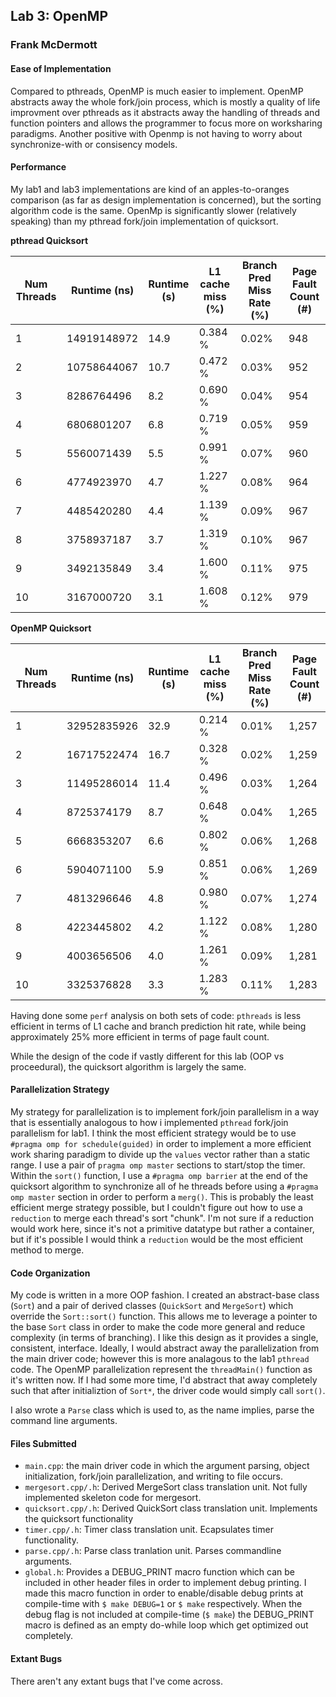 ## Lab 3: OpenMP ##
### Frank McDermott ###

#### Ease of Implementation ####
Compared to pthreads, OpenMP is much easier to implement. OpenMP abstracts away the whole fork/join process, which is mostly a quality of life improvment over pthreads as it abstracts away the handling of threads and function pointers and allows the programmer to focus more on worksharing paradigms. Another positive with Openmp is not having to worry about synchronize-with or consisency models.

#### Performance ####
My lab1 and lab3 implementations are kind of an apples-to-oranges comparison (as far as design implementation is concerned), but the sorting algorithm code is the same. OpenMp is significantly slower (relatively speaking) than my pthread fork/join implementation of quicksort.

**pthread Quicksort**

| Num Threads   | Runtime (ns)  |   Runtime (s)     | L1 cache miss (%)| Branch Pred Miss Rate (%)| Page Fault Count (#)|
|---------------|---------------|-------------------|------------------|--------------------------|---------------------|
| 1             |   14919148972 |       14.9        |       0.384 %    |        0.02%             |         948         |
| 2             |   10758644067 |       10.7        |       0.472 %    |        0.03%             |         952         |
| 3             |   8286764496  |       8.2         |       0.690 %    |        0.04%             |         954         |
| 4             |   6806801207  |       6.8         |       0.719 %    |        0.05%             |         959         |
| 5             |   5560071439  |       5.5         |       0.991 %    |        0.07%             |         960         |
| 6             |   4774923970  |       4.7         |       1.227 %    |        0.08%             |         964         |
| 7             |   4485420280  |       4.4         |       1.139 %    |        0.09%             |         967         |
| 8             |   3758937187  |       3.7         |       1.319 %    |        0.10%             |         967         |
| 9             |   3492135849  |       3.4         |       1.600 %    |        0.11%             |         975         |
| 10            |   3167000720  |       3.1         |       1.608 %    |        0.12%             |         979         |




**OpenMP Quicksort**

| Num Threads   | Runtime (ns)  |   Runtime (s)     | L1 cache miss (%)| Branch Pred Miss Rate (%)| Page Fault Count (#)|
|---------------|-------------- |-------------------|------------------|--------------------------|---------------------|
| 1             |   32952835926 |       32.9        |       0.214 %    |        0.01%             |         1,257       |
| 2             |   16717522474 |       16.7        |       0.328 %    |        0.02%             |         1,259       |
| 3             |   11495286014 |       11.4        |       0.496 %    |        0.03%             |         1,264       |
| 4             |   8725374179  |       8.7         |       0.648 %    |        0.04%             |         1,265       |
| 5             |   6668353207  |       6.6         |       0.802 %    |        0.06%             |         1,268       |
| 6             |   5904071100  |       5.9         |       0.851 %    |        0.06%             |         1,269       |
| 7             |   4813296646  |       4.8         |       0.980 %    |        0.07%             |         1,274       |
| 8             |   4223445802  |       4.2         |       1.122 %    |        0.08%             |         1,280       |
| 9             |   4003656506  |       4.0         |       1.261 %    |        0.09%             |         1,281       |
| 10            |   3325376828  |       3.3         |       1.283 %    |        0.11%             |         1,283       |


Having done some `perf` analysis on both sets of code:
`pthreads` is less efficient in terms of L1 cache and branch prediction hit rate, while being approximately 25% more efficient in terms of page fault count.

While the design of the code if vastly different for this lab (OOP vs proceedural), the quicksort algorithm is largely the same.


#### Parallelization Strategy ####
My strategy for parallelization is to implement fork/join parallelism in a way that is essentially analogous to how i implemented `pthread` fork/join parallelism for lab1. I think the most efficient strategy would be to use `#pragma omp for schedule(guided)` in order to implement a more efficient work sharing paradigm to divide up the `values` vector rather than a static range. I use a pair of `pragma omp master` sections to start/stop the timer. Within the `sort()` function, I use a `#pragma omp barrier` at the end of the quicksort algorithm to synchronize all of he threads before using a `#pragma omp master` section in order to perform a `merg()`. This is probably the least efficient merge strategy possible, but I couldn't figure out how to use a `reduction` to merge each thread's sort "chunk". I'm not sure if a reduction would work here, since it's not a primitive datatype but rather a container, but if it's possible I would think a `reduction` would be the most efficient method to merge.


#### Code Organization #####
My code is written in a more OOP fashion. I created an abstract-base class (`Sort`) and a pair of derived classes (`QuickSort` and `MergeSort`) which override the `Sort::sort()` function. This allows me to leverage a pointer to the base `Sort` class in order to make the code more general and reduce complexity (in terms of branching). I like this design as it provides a single, consistent, interface. Ideally, I would abstract away the parallelization from the main driver code; however this is more analagous to the lab1 `pthread` code. The OpenMP parallelization represent the `threadMain()` function as it's written now. If I had some more time, I'd abstract that away completely such that after initializtion of `Sort*`, the driver code would simply call `sort()`.

I also wrote a `Parse` class which is used to, as the name implies, parse the command line arguments.

#### Files Submitted ####
- `main.cpp`: the main driver code in which the argument parsing, object initialization, fork/join parallelization, and writing to file occurs.
- `mergesort.cpp/.h`: Derived MergeSort class translation unit. Not fully implemented skeleton code for mergesort.
- `quicksort.cpp/.h`: Derived QuickSort class translation unit. Implements the quicksort functionality
- `timer.cpp/.h`: Timer class translation unit. Ecapsulates timer functionality.
- `parse.cpp/.h`: Parse class tranlation unit. Parses commandline arguments.
- `global.h`: Provides a DEBUG_PRINT macro function which can be included in other header files in order to implement debug printing. I made this macro function in order to enable/disable debug prints at compile-time with `$ make DEBUG=1` or `$ make` respectively. When the debug flag is not included at compile-time (`$ make`) the DEBUG_PRINT macro is defined as an empty do-while loop which get optimized out completely.


#### Extant Bugs ####
There aren't any extant bugs that I've come across.